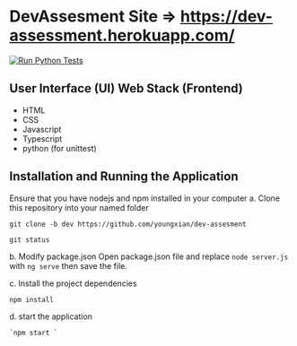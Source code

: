 # DevAssesment Site => https://dev-assessment.herokuapp.com/
[![Run Python Tests](https://github.com/youngxian/dev-assesment/workflows/Run%20Python%20Tests/badge.svg)](https://github.com/youngxian/dev-assesment/actions)

## User Interface (UI) Web Stack (Frontend)
- HTML
- CSS
- Javascript
- Typescript
- python (for unittest)

## Installation and Running the Application

Ensure that you have nodejs and npm installed in your computer
a. Clone this repository into your named folder

 `git clone -b dev https://github.com/youngxian/dev-assesment`

 `git status`

b. Modify package.json
   Open package.json file and replace  `node server.js` with `ng serve` then save the file.
   
c. Install the project dependencies

   `npm install`
   
d. start the application

    `npm start `
